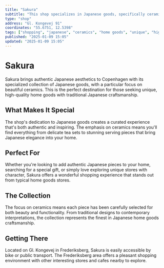 ```yaml
---
title: "Sakura"
subtitle: "This shop specializes in Japanese goods, specifically ceramics. Such a fun store for unique and high-quality home goods."
type: "shop"
address: "Gl. Kongevej 91"
coordinates: "55.6751, 12.5398"
tags: ["shopping", "japanese", "ceramics", "home goods", "unique", "high quality"]
published: "2025-01-09 15:05"
updated: "2025-01-09 15:05"
---
```


# Sakura

Sakura brings authentic Japanese aesthetics to Copenhagen with its specialized collection of Japanese goods, with a particular focus on beautiful ceramics. This is the perfect destination for those seeking unique, high-quality home goods with traditional Japanese craftsmanship.

## What Makes It Special

The shop's dedication to Japanese goods creates a curated experience that's both authentic and inspiring. The emphasis on ceramics means you'll find everything from delicate tea sets to stunning serving pieces that bring Japanese elegance into your home.

## Perfect For

Whether you're looking to add authentic Japanese pieces to your home, searching for a special gift, or simply love exploring unique stores with character, Sakura offers a wonderful shopping experience that stands out from typical home goods stores.

## The Collection

The focus on ceramics means each piece has been carefully selected for both beauty and functionality. From traditional designs to contemporary interpretations, the collection represents the finest in Japanese home goods craftsmanship.

## Getting There

Located on Gl. Kongevej in Frederiksberg, Sakura is easily accessible by bike or public transport. The Frederiksberg area offers a pleasant shopping environment with other interesting stores and cafes nearby to explore.
